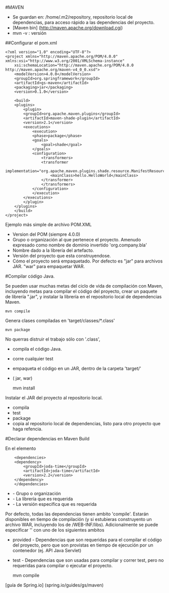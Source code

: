 #MAVEN

* Se guardan en: /home/.m2/repository, repositorio local de dependencias, para
 acceso rápido a las dependencias del proyecto.
* [Maven bin] (http://maven.apache.org/download.cgi)
* mvn -v : versión


##Configurar el pom.xml

	<?xml version="1.0" encoding="UTF-8"?>
	<project xmlns="http://maven.apache.org/POM/4.0.0" xmlns:xsi="http://www.w3.org/2001/XMLSchema-instance"
	    xsi:schemaLocation="http://maven.apache.org/POM/4.0.0 http://maven.apache.org/maven-v4_0_0.xsd">
	    <modelVersion>4.0.0</modelVersion>
	    <groupId>org.springframework</groupId>
	    <artifactId>gs-maven</artifactId>
	    <packaging>jar</packaging>
	    <version>0.1.0</version>

	    <build>
		<plugins>
		    <plugin>
			<groupId>org.apache.maven.plugins</groupId>
			<artifactId>maven-shade-plugin</artifactId>
			<version>2.1</version>
			<executions>
			    <execution>
				<phase>package</phase>
				<goals>
				    <goal>shade</goal>
				</goals>
				<configuration>
				    <transformers>
					<transformer
					    implementation="org.apache.maven.plugins.shade.resource.ManifestResourceTransformer">
					    <mainClass>hello.HelloWorld</mainClass>
					</transformer>
				    </transformers>
				</configuration>
			    </execution>
			</executions>
		    </plugin>
		</plugins>
	    </build>
	</project>
	



Ejemplo más simple de archivo POM.XML

* <modelVersion> Version del POM (siempre 4.0.0)
* <groupId> Grupo o organización al que pertenece el proyecto. Amenudo expresado
como nombre de dominio invertido 'org.company.bla'
* <artifactId> Nombre dado a la librería del artefacto.
* <version> Versión del proyecto que esta construyendose.
* <packaging> Cómo el proyecto será empaquetado. Por defecto es "jar" para
archivos JAR. "war" para empaquetar WAR.


#Compilar código Java.

Se pueden usar muchas metas del ciclo de vida de compilación con Maven, 
incluyendo metas para compilar el código del proyecto, crear un paquete
de librería ".jar", y instalar la librería en el repositorio local de dependencias Maven.


	mvn compile

Genera clases compiladas en 'target/classes/*.class'

	mvn package

No querras distruir el trabajo sólo con '.class', 

* compila el código Java.
* corre cualquier test
* empaqueta el código en un JAR, dentro de la carpeta 'target/'
* <packaging> ( jar, war)

	mvn install

Instalar el JAR del proyecto al repositorio local.

* compila
* test
* package
* copia al repositorio local de dependencias, listo para otro proyecto que 
haga refencia.

#Declarar dependencias en Maven Build

En el elemento <project>

	    <dependencies>
		<dependency>
		    <groupId>joda-time</groupId>
		    <artifactId>joda-time</artifactId>
		    <version>2.2</version>
		</dependency>
	    </dependencies>

* <groupId> - Grupo o organización 
* <artifactId> - La librería que es requerida
* <version> - La versión específica que es requerida


Por defecto, todas las dependencias tienen ambito 'compile'. Estarán disponibles
en tiempo de compilación (y si estubieras construyento un archivo WAR, incluyendo los de /WEB-INF/libs). Adicionalmente se puede especificar '<scope>' con uno
de los siguientes ambitos

* provided - Dependencias que son requeridas para el compilar el código del proyecto,  pero que son provistas en tiempo de ejecución por un contenedor
(ej. API Java Servlet)

* test - Dependencias que son usadas para compilar y correr test, pero no 
requeridas para compilar o ejecutar el proyecto.

	mvn compile

[guía de Spring.io] (spring.io/guides/gs/maven)
